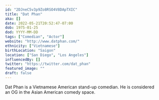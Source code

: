 ```yaml
---
id: "2DJneC5v3p9Zo8RSO4V8DApTXIC"
title: "Dat Phan"
aka: []
date: 2022-05-21T20:52:47-07:00
dob: 1975-01-25
dod: YYYY-MM-DD
tags: ["Comedian", "Actor"]
website: "http://www.datphan.com/"
ethnicity: ["Vietnamese"]
birthLocation: "Saigon"
location: ["San Diego", "Los Angeles"]
influencedBy: []
twitter: "https://twitter.com/dat_phan"
featured_image: ""
draft: false
---
```


Dat Phan is a Vietnamese American stand-up comedian. He is considered an OG in
the Asian American comedy space.
